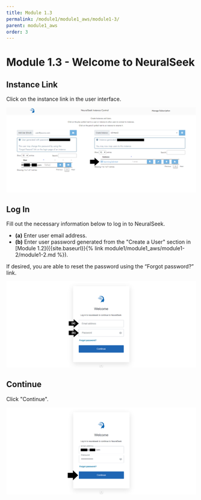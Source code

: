 ```yaml
---
title: Module 1.3
permalink: /module1/module1_aws/module1-3/
parent: module1_aws
order: 3
---
```


# Module 1.3 - Welcome to NeuralSeek

## Instance Link
Click on the instance link in the user interface.

![image1.3.1](images/image1.3.1.png)

## Log In
Fill out the necessary information below to log in to NeuralSeek.

- **(a)** Enter user email address.
- **(b)** Enter user password generated from the "Create a User" section in [Module 1.2]({{site.baseurl}}{% link module1/module1_aws/module1-2/module1-2.md %}). 

If desired, you are able to reset the password using the “Forgot password?” link.

![image1.3.2](images/image1.3.2.png)

## Continue
Click "Continue". 

![image1.3.3](images/image1.3.3.png)
